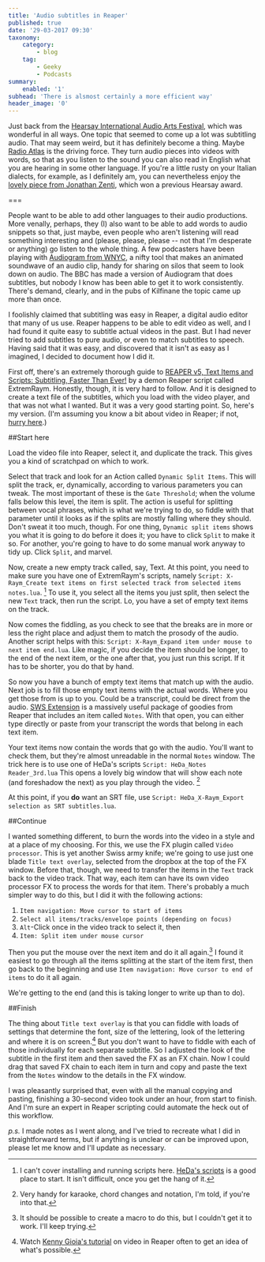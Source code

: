 ```yaml
---
title: 'Audio subtitles in Reaper'
published: true
date: '29-03-2017 09:30'
taxonomy:
    category:
        - blog
    tag:
        - Geeky
        - Podcasts
summary:
    enabled: '1'
subhead: 'There is alsmost certainly a more efficient way'
header_image: '0'
---
```


Just back from the [Hearsay International Audio Arts Festival](http://www.hearsayfestival.ie/), which was wonderful in all ways. One topic that seemed to come up a lot was subtitling audio. That may seem weird, but it has definitely become a thing. Maybe [Radio Atlas](http://www.radioatlas.org/about/) is the driving force. They turn audio pieces into videos with words, so that as you listen to the sound you can also read in English what you are hearing in some other language. If you're a little rusty on your Italian dialects, for example, as I definitely am, you can nevertheless enjoy the [lovely piece from Jonathan Zenti](http://www.radioatlas.org/i-am-analog/), which won a previous Hearsay award. 

===

People want to be able to add other languages to their audio productions. More venally, perhaps, they (I) also want to be able to add words to audio snippets so that, just maybe, even people who aren't listening will read something interesting and (please, please, please -- not that I'm desperate or anything) go listen to the whole thing. A few podcasters have been playing with <a class="u-in-reply-to" href="https://medium.com/@WNYC/socialaudio-e648e8a5f2e9" >Audiogram from WNYC</a >, a nifty tool that makes an animated soundwave of an audio clip, handy for sharing on silos that seem to look down on audio. The BBC has made a version of Audiogram that does subtitles, but nobody I know has been able to get it to work consistently. There's demand, clearly, and in the pubs of Kilfinane the topic came up more than once.

I foolishly claimed that subtitling was easy in Reaper, a digital audio editor that many of us use. Reaper happens to be able to edit video as well, and I had found it quite easy to subtitle actual videos in the past. But I had never   tried to add subtitles to pure audio, or even to match subtitles to speech. Having said that it was easy, and discovered that it isn't as easy as I imagined, I decided to document how I did it.

First off, there's an extremely thorough guide to [REAPER v5, Text Items and Scripts: Subtitling, Faster Than Ever!](https://www.extremraym.com/en/reaper-v5-text-items/) by a demon Reaper script called ExtremRaym. Honestly, though, it is very hard to follow. And it is designed to create a text file of the subtitles, which you load with the video player, and that was not what I wanted. But it was a very good starting point. So, here's my version. (I'm assuming you know a bit about video in Reaper; if not, [hurry here](https://www.reaper.fm/videos.php#QHcjUEOfAA0).)

##Start here

Load the video file into Reaper, select it, and duplicate the track. This gives you a kind of scratchpad on which to work.

Select that track and look for an Action called `Dynamic Split Items`. This will split the track, er, dynamically, according to various parameters you can tweak. The most important of these is the `Gate Threshold`; when the volume falls below this level, the item is split. The action is useful for splitting between vocal phrases, which is what we're trying to do, so fiddle with that parameter until it looks as if the splits are mostly falling where they should. Don't sweat it too much, though. For one thing, `Dynamic split items` shows you what it is going to do before it does it; you have to click `Split` to make it so. For another, you're going to have to do some manual work anyway to tidy up. Click `Split`, and marvel.

Now, create a new empty track called, say, Text. At this point, you need to make sure you have one of ExtremRaym's scripts, namely `Script: X-Raym_Create text items on first selected track from selected items notes.lua`. [^1]  To use it, you select all the items you just split, then select the new `Text` track, then run the script. Lo, you have a set of empty text items on the track.

[^1]: I can't cover installing and running scripts here. [HeDa's scripts](https://reaper.hector-corcin.com/) is a good place to start. It isn't difficult, once you get the hang of it.

Now comes the fiddling, as you check to see that the breaks are in more or less the right place and adjust them to match the prosody of the audio. Another script helps with this: `Script: X-Raym_Expand item under mouse to next item end.lua`. Like magic, if you decide the item should be longer, to the end of the next item, or the one after that, you just run this script. If it has to be shorter, you do that by hand.

So now you have a bunch of empty text items that match up with the audio. Next job is to fill those empty text items with the actual words. Where you get those from is up to you. Could be a transcript, could be direct from the audio. [SWS Extension](http://sws-extension.org/) is a massively useful package of goodies from Reaper that includes an item called `Notes`. With that open, you can either type directly or paste from your transcript the words that belong in each text item.

Your text items now contain the words that go with the audio. You'll want to check them, but they're almost unreadable in the normal `Notes` window. The trick here is to use one of HeDa's scripts `Script: HeDa_Notes Reader_3rd.lua` This opens a lovely big window that will show each note (and foreshadow the next) as you play through the video. [^2]

[^2]: Very handy for karaoke, chord changes and notation, I'm told, if you're into that.

At this point, if you **do** want an SRT file, use `Script: HeDa_X-Raym_Export selection as SRT subtitles.lua`. 

##Continue

I wanted something different, to burn the words into the video in a style and at a place of my choosing. For this, we use the FX plugin called `Video processor`. This is yet another Swiss army knife; we're going to use just one blade `Title text overlay`, selected from the dropbox at the top of the FX window. Before that, though, we need to transfer the items in the `Text` track back to the video track. That way, each item can have its own video processor FX to process the words for that item. There's probably a much simpler way to do this, but I did it with the following actions:

1. `Item navigation: Move cursor to start of items`
2. `Select all items/tracks/envelope points (depending on focus)`
3. `Alt`-Click once in the video track to select it, then
3. `Item: Split item under mouse cursor`

Then you put the mouse over the next item and do it all again.[^3] I found it easiest to go through all the items splitting at the start of the item first, then go back to the beginning and use `Item navigation: Move cursor to end of items` to do it all again.

We're getting to the end (and this is taking longer to write up than to do).

##Finish

The thing about `Title text overlay` is that you can fiddle with loads of settings that determine the font, size of the lettering, look of the lettering and where it is on screen.[^4] But you don't want to have to fiddle with each of those individually for each separate subtitle. So I adjusted the look of the subtitle in the first item and then saved the FX as an FX chain. Now I could drag that saved FX chain to each item in turn and copy and paste the text from the `Notes` window to the details in the FX window. 

I was pleasantly surprised that, even with all the manual copying and pasting, finishing a 30-second video took under an hour, from start to finish. And I'm sure an expert in Reaper scripting could automate the heck out of this workflow. 

*p.s.* I made notes as I went along, and I've tried to recreate what I did in straightforward terms, but if anything is unclear or can be improved upon, please let me know and I'll update as necessary.

[^3]: It should be possible to create a macro to do this, but I couldn't get it to work. I'll keep trying.

[^4]: Watch [Kenny Gioia's tutorial](https://www.reaper.fm/videos.php#QHcjUEOfAA0) on video in Reaper often to get an idea of what's possible.